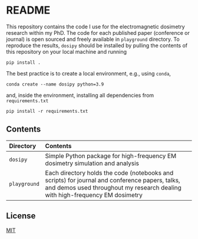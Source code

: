 # README

This repository contains the code I use for the electromagnetic dosimetry research within my PhD.
The code for each published paper (conference or journal) is open sourced and freely available in `playground` directory.
To reproduce the results, `dosipy` should be installed by pulling the contents of this repository on your local machine and running
```shell
pip install .
```
The best practice is to create a local environment, e.g., using `conda`,
```shell
conda create --name dosipy python=3.9
```
and, inside the environment, installing all dependencies from `requirements.txt`
```shell
pip install -r requirements.txt
```

## Contents

| Directory | Contents |
| :-------- | :------- |
| `dosipy` | Simple Python package for high-frequency EM dosimetry simulation and analysis |
| `playground` | Each directory holds the code (notebooks and scripts) for journal and conference papers, talks, and demos used throughout my research dealing with high-frequency EM dosimetry |

 ## License

 [MIT](https://github.com/antelk/EMF-exposure-analysis/blob/main/LICENSE)